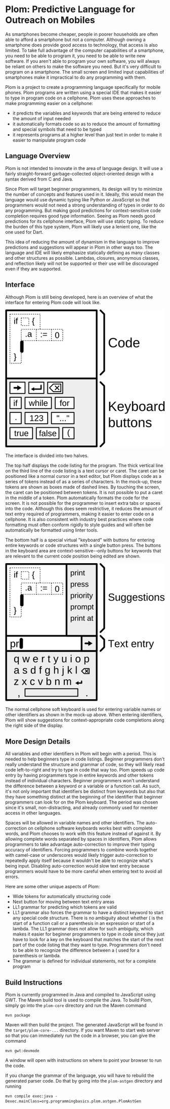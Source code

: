 # Plom: Predictive Language for Outreach on Mobiles

As smartphones become cheaper, people in poorer households are often able to afford a smartphone but not a computer. Although owning a smartphone does provide good access to technology, that access is also limited. To take full advantage of the computer capabilities of a smartphone, you need to be able to program it, you need to be able to write new software. If you aren't able to program your own software, you will always be reliant on others to make the software you need. But it's very difficult to program on a smartphone. The small screen and limited input capabilities of smartphones make it impractical to do any programming with them.

Plom is a project to create a programming language specifically for mobile phones. Plom programs are written using a special IDE that makes it easier to type in program code on a cellphone. Plom uses these approaches to make programming easier on a cellphone:

- it predicts the variables and keywords that are being entered to reduce the amount of input needed
- it automatically formats code so as to reduce the amount of formatting and special symbols that need to be typed
- it represents programs at a higher level than just text in order to make it easier to manipulate program code

## Language Overview

Plom is not intended to innovate in the area of language design. It will use a fairly straight-forward garbage-collected object-oriented design with a syntax derived from C and Java.  

Since Plom will target beginner programmers, its design will try to minimize the number of concepts and features used in it. Ideally, this would mean the language would use dynamic typing like Python or JavaScript so that programmers would not need a strong understanding of types in order to do any programming. But making good predictions for context-sensitive code completion requires good type information. Seeing as Plom needs good predictions for its cellphone interface, Plom will use static typing. To reduce the burden of this type system, Plom will likely use a lenient one, like the one used for Dart.

This idea of reducing the amount of dynamism in the language to improve predictions and suggestions will appear in Plom in other ways too. The language and IDE will likely emphasize statically defining as many classes and other structures as possible. Lambdas, closures, anonymous classes, and reflection likely will not be supported or their use will be discouraged even if they are supported.    

## Interface

Although Plom is still being developed, here is an overview of what the interface for entering Plom code will look like.

![Mockup of Plom user interface](docs/imgs/uiOverview.svg)

The interface is divided into two halves. 

The top half displays the code listing for the program. The thick vertical line on the third line of the code listing is a text cursor or caret. The caret can be positioned like a normal cursor in a text editor, but Plom displays code as a series of tokens instead of as a series of characters. In the mock-up, these tokens are shown as boxes made of dashed lines. By touching the screen, the caret can be positioned between tokens. It is not possible to put a caret in the middle of a token. Plom automatically formats the code for the screen. It is not possible for the programmer to insert extra tabs or spaces into the code. Although this does seem restrictive, it reduces the amount of text entry required of programmers, making it easier to enter code on a cellphone. It is also consistent with industry best practices where code formatting must often conform rigidly to style guides and will often be automatically be formatted using linter tools.

The bottom half is a special virtual "keyboard" with buttons for entering entire keywords or code structures with a single button press. The buttons in the keyboard area are context-sensitive--only buttons for keywords that are relevant to the current code position being edited are shown. 

![Mockup of Plom user interface](docs/imgs/uiSuggestions.svg)

The normal cellphone soft keyboard is used for entering variable names or other identifiers as shown in the mock-up above. When entering identifiers, Plom will show suggestions for context-appropriate code completions along the right side of the display. 

## More Design Details

All variables and other identifiers in Plom will begin with a period. This is needed to help beginners type in code listings. Beginner programmers don't really understand the structure and grammar of code, so they will likely read code left-to-right and try to type in code that way too. Plom speeds up code entry by having programmers type in entire keywords and other tokens instead of individual characters. Beginner programmers won't understand the difference between a keyword or a variable or a function call. As such, it's not only important that identifiers be distinct from keywords but also that they have something distinct at the beginning of the identifier that beginner programmers can look for on the Plom keyboard. The period was chosen since it's small, non-distracting, and already commonly used for member access in other languages.

Spaces will be allowed in variable names and other identifiers. The auto-correction on cellphone software keyboards works best with complete words, and Plom chooses to work with this feature instead of against it. By allowing complete words separated by spaces in identifiers, Plom allows programmers to take advantage auto-correction to improve their typing accuracy of identifiers. Forcing programmers to combine words together with camel-case or underscores would likely trigger auto-correction to repeatedly apply itself because it wouldn't be able to recognize what's being input. Disabling auto-correction would slow text entry because programmers would have to be more careful when entering text to avoid all errors.

Here are some other unique aspects of Plom:

- Wide tokens for automatically structuring code
- Next button for moving between text entry areas
- LL1 grammar for predicting which tokens are valid
- LL1 grammar also forces the grammar to have a distinct keyword to start any special code structure. There is no ambiguity about whether ( is the start of a function call or a parenthesis in an expression or start of a lambda. The LL1 grammar does not allow for such ambiguity, which makes it easier for beginner programmers to type in code since they just have to look for a key on the keyboard that matches the start of the next part of the code listing that they want to type. Programmers don't need to be able to recognize the difference between a ( used for a parenthesis or lambda.
- The grammar is defined for individual statements, not for a complete program

## Build Instructions

Plom is currently programmed in Java and compiled to JavaScript using GWT. The Maven build tool is used to compile the Java. To build Plom, simply go into the `plom-core` directory and run the Maven command

```
mvn package
```

Maven will then build the project. The generated JavaScript will be found in the `target/plom-core-...` directory. If you want Maven to start web server so that you can immediately run the code in a browser, you can give the command

```
mvn gwt:devmode
```

A window will open with instructions on where to point your browser to run the code.

If you change the grammar of the language, you will have to rebuild the generated parser code. Do that by going into the `plom-astgen` directory and running

``` 
mvn compile exec:java -Dexec.mainClass=org.programmingbasics.plom.astgen.PlomAstGen
```

